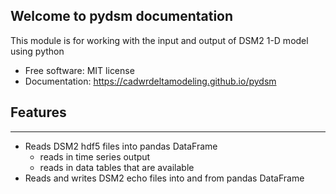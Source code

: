 ## Welcome to pydsm documentation
This module is for working with the input and output of DSM2 1-D model using python

* Free software: MIT license
* Documentation: https://cadwrdeltamodeling.github.io/pydsm

## Features
--------

* Reads DSM2 hdf5 files into pandas DataFrame
  * reads in time series output
  * reads in data tables that are available
* Reads and writes DSM2 echo files into and from pandas DataFrame


